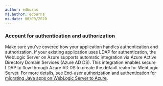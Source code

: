 ```yaml
---
author: edburns
ms.author: edburns
ms.date: 08/09/2020
---
```


### Account for authentication and authorization

Make sure you've covered how your application handles authentication and authorization.  If your existing application uses LDAP for authentication, the WebLogic Server on Azure supports automatic integration via Azure Active Directory Domain Services (Azure AD DS).  This integration enables secure LDAP to flow through Azure AD DS to create the default realm for WebLogic Server.  For more details, see [End-user authorization and authentication for migrating Java apps on WebLogic Server to Azure](migrate-weblogic-with-aad-ldap.md).
